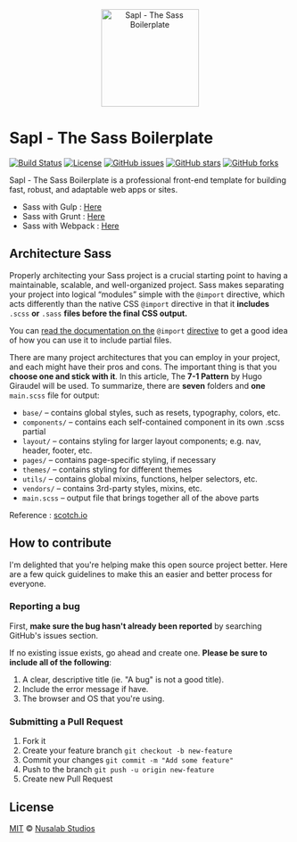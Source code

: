 <div align="center">
    <a href="https://nusalab-studios.github.io/sapl/">
      <img src="http://ultraimg.com/images/2018/02/19/nsjq.png" width="175px"
        alt="Sapl - The Sass Boilerplate">
    </a>
</div>

# Sapl - The Sass Boilerplate
[![Build Status](https://travis-ci.org/nusalab-studios/sapl.svg?branch=master)](https://travis-ci.org/nusalab-studios/sapl)
[![License](https://img.shields.io/github/license/nusalab-studios/sapl.svg)](https://raw.githubusercontent.com/nusalab-studios/sapl/master/LICENSE.md)
[![GitHub issues](https://img.shields.io/github/issues/nusalab-studios/sapl.svg)](https://github.com/nusalab-studios/sapl/issues)
[![GitHub stars](https://img.shields.io/github/stars/nusalab-studios/sapl.svg)](https://github.com/nusalab-studios/sapl/stargazers)
[![GitHub forks](https://img.shields.io/github/forks/nusalab-studios/sapl.svg)](https://github.com/nusalab-studios/sapl/network)

Sapl - The Sass Boilerplate is a professional front-end template for building fast, robust, and adaptable web apps or sites.

* Sass with Gulp : [Here](https://github.com/nusalab-studios/sapl-gulp)
* Sass with Grunt : [Here](https://github.com/nusalab-studios/sapl-grunt)
* Sass with Webpack : [Here](https://github.com/nusalab-studios/sapl-webpack)

## Architecture Sass
Properly architecting your Sass project is a crucial starting point to having a maintainable, scalable, and well-organized project. Sass makes separating your project into logical “modules” simple with the `@import` directive, which acts differently than the native CSS `@import` directive in that it **includes** `.scss` **or** `.sass` **files before the final CSS output.**

You can [read the documentation on the](http://sass-lang.com/documentation/file.SASS_REFERENCE.html#import) `@import` [directive](http://sass-lang.com/documentation/file.SASS_REFERENCE.html#import) to get a good idea of how you can use it to include partial files.

There are many project architectures that you can employ in your project, and each might have their pros and cons. The important thing is that you **choose one and stick with it**. In this article, The **7-1 Pattern** by Hugo Giraudel will be used. To summarize, there are **seven** folders and **one** `main.scss` file for output:

- `base/` – contains global styles, such as resets, typography, colors, etc.
- `components/` – contains each self-contained component in its own .scss partial
- `layout/` – contains styling for larger layout components; e.g. nav, header, footer, etc.
- `pages/` – contains page-specific styling, if necessary
- `themes/` – contains styling for different themes
- `utils/` – contains global mixins, functions, helper selectors, etc.
- `vendors/` – contains 3rd-party styles, mixins, etc.
- `main.scss` – output file that brings together all of the above parts

Reference : [scotch.io](https://scotch.io/tutorials/aesthetic-sass-1-architecture-and-style-organization)

## How to contribute
I'm delighted that you're helping make this open source project better. Here are a few quick guidelines to make this an easier and better process for everyone.

### Reporting a bug
First, **make sure the bug hasn't already been reported** by searching GitHub's issues section.

If no existing issue exists, go ahead and create one. **Please be sure to include all of the following**:

1. A clear, descriptive title (ie. "A bug" is not a good title).
2. Include the error message if have.
3. The browser and OS that you're using.

### Submitting a Pull Request
1. Fork it
2. Create your feature branch `git checkout -b new-feature`
3. Commit your changes `git commit -m "Add some feature"`
4. Push to the branch `git push -u origin new-feature`
5. Create new Pull Request

## License
[MIT](https://github.com/nusalab-studios/sass-boilerplate/blob/master/LICENSE.md) &copy; [Nusalab Studios](https://github.com/nusalab-studios)
